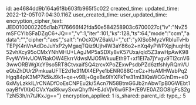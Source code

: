 id: ae4684dd9b164a6f8b603fb965f5c022
created_time: 
updated_time: 2022-12-05T07:04:30.116Z
user_created_time: 
user_updated_time: 
encryption_cipher_text: JED0100002205d1ab7176666f42fda50e584258903c6700027c{"iv":"NvZ5mSFCYlbSFaDZgC6+JQ==","v":1,"iter":101,"ks":128,"ts":64,"mode":"ccm","adata":"","cipher":"aes","salt":"nOcXDVZ6akU=","ct":"yXlSo5MyzVRbIuTvHbTEPjK4nVnAdDoJuYxP2yMgaqTQiz9Ujh4W3aY86o2+nXq4yPWPXpjhuqHbj52vhXcy95oCMxYNhMHU+LAgJMP5aSDXy8vK57Uxa/qld5Z3awHpAwK98FvyWYHvUOWRakOW4EkrrVdwsMJO5WkuuEth9T+xf1EI7a7jYvgv9Tl2cnV63wwORBWgXcY9so5RT8CtvxaifSQ4zrcvXPoZExwPsdbPZd6ztfshIyRQmVUeQbZhDUr2PmkuaUFTE2d1e31MX4EPye1bENR088CrxCz+HsAMHWabPq2Hgq84pK3MP7k5kJ9k1+qe+v9Bj+0geBe9IYXFkTw31mI3IQaWCG/nDm+eD6xMyLzkklL/rCNADfOoEsCNPEu2k/5Acn7N58BtmG6Jb2nAbwTpB0GWEbt1oayBfVIXbGCVxYad8kwySxwQhyfN+EJdVjV6w6F3+/E9VE0AZGO8lgFsS2gTzN53h/n7tJKxJg=="}
encryption_applied: 1
is_shared: 
parent_id: 
type_: 5